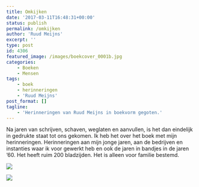 ```yaml
---
title: Omkijken
date: '2017-03-11T16:48:31+00:00'
status: publish
permalink: /omkijken
author: 'Ruud Meijns'
excerpt: ''
type: post
id: 4306
featured_image: /images/boekcover_0001b.jpg
categories:
    - Boeken
    - Mensen
tags:
    - boek
    - herinneringen
    - 'Ruud Meijns'
post_format: []
tagline:
    - 'Herinneringen van Ruud Meijns in boekvorm gegoten.'
---
```

Na jaren van schrijven, schaven, weglaten en aanvullen, is het dan eindelijk in gedrukte staat tot ons gekomen. Ik heb het over het boek met mijn herinneringen. Herinneringen aan mijn jonge jaren, aan de bedrijven en instanties waar ik voor gewerkt heb en ook de jaren in bandjes in de jaren ’60. Het heeft ruim 200 bladzijden. Het is alleen voor familie bestemd.

![](/images/boekcover_0001.jpg) 
 
![](/images/boekcover_0002.jpg)